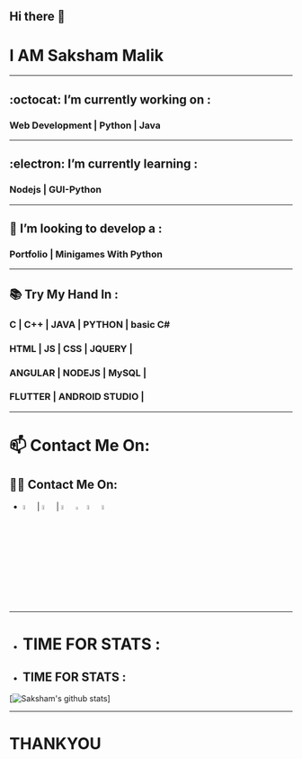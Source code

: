 ## Hi there 👋
# I AM Saksham Malik
<hr>

##  :octocat: I’m currently working on :
### Web Development | Python  | Java
<hr>

##  :electron: I’m currently learning :
### Nodejs | GUI-Python
<hr>

## 🤔 I’m looking to develop a :
### Portfolio |  Minigames With Python
<hr>

## 📚	Try My Hand In :

### C | C++ | JAVA | PYTHON | basic C#
### HTML | JS | CSS | JQUERY |
### ANGULAR | NODEJS | MySQL |
### FLUTTER | ANDROID STUDIO |

<hr>

# 📫 Contact Me On:
## :man_technologist: Contact Me On:

* [<img src="https://sourcerer.io/icons/logo-sharing.svg" width="4.5%" alt="Sourcerer"/>](https://sourcerer.io/SaKsHaMaLiK) | [<img src="https://img.icons8.com/fluent/48/000000/instagram-new.png" width="4.5%"/>](https://www.instagram.com/saksham._.malik/) | [<img src="https://img.icons8.com/color/48/000000/linkedin.png" width="4.5%"/>](https://www.linkedin.com/in/saksham-malik-a7b13318b/)
 [<img src="https://sourcerer.io/icons/logo-sharing.svg" width="3.5%" alt="Sourcerer"/>](https://sourcerer.io/SaKsHaMaLiK)  [<img src="https://img.icons8.com/fluent/48/000000/instagram-new.png" width="4.5%"/>](https://www.instagram.com/saksham._.malik/)  [<img src="https://img.icons8.com/color/48/000000/linkedin.png" width="4.5%"/>](https://www.linkedin.com/in/saksham-malik-a7b13318b/)

<hr>

- # TIME FOR STATS :
+ ## TIME FOR STATS :

[![Saksham's github stats](https://github-readme-stats.vercel.app/api?username=SaKsHaMaLiK&show_icons=true&theme=radical)]

<hr>

# THANKYOU

